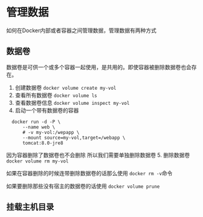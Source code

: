 # 管理数据
  如何在Docker内部或者容器之间管理数据，管理数据有两种方式
## 数据卷
  数据卷是可供一个或多个容器一起使用，是共用的。即使容器被删除数据卷也会存在。
  
  1. 创建数据卷 `docker volume create my-vol`
  2. 查看所有数据卷 `docker volume ls`
  3. 查看数据卷信息 `docker volume inspect my-vol`
  4. 启动一个带有数据卷的容器
  ```
    docker run -d -P \
        --name web \
        # -v my-vol:/wepapp \
        --mount source=my-vol,target=/webapp \
        tomcat:8.0-jre8
  ```
  
  因为容器删除了数据卷也不会删除 所以我们需要单独删除数据卷
  5. 删除数据卷
   `docker volume rm my-vol`
   
   如果在容器删除的时候连带删除数据卷的话那么使用 `docker rm -v`命令
   
   如果要删除那些没有宿主的数据卷的话使用 `docker volume prune`

## 挂载主机目录